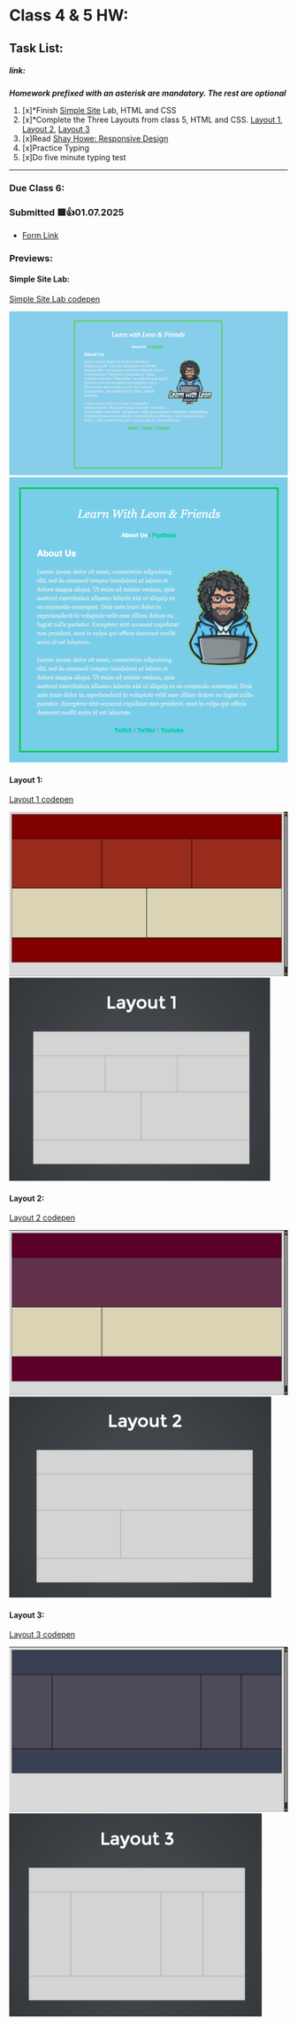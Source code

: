 # Class 4 & 5 HW: 
## Task List:
##### link: 
***Homework prefixed with an asterisk are mandatory. The rest are optional***
1. [x]*Finish [Simple Site](https://communitytaught.org/img/resources/simple-site-lab.png) Lab, HTML and CSS
2. [x]*Complete the Three Layouts from class 5, HTML and CSS. [Layout 1](https://communitytaught.org/img/resources/layout1.png), [Layout 2](https://communitytaught.org/img/resources/layout2.png), [Layout 3](https://communitytaught.org/img/resources/layout3.png) 
3. [x]Read [Shay Howe: Responsive Design](https://learn.shayhowe.com/advanced-html-css/responsive-web-design/)
4. [x]Practice Typing
5. [x]Do five minute typing test    
---
### Due Class 6:
### Submitted 🟩👍01.07.2025
- [Form Link](https://docs.google.com/forms/d/e/1FAIpQLSeWEisam4CfpvyIteGM8URFErfP69ZC3UcM2UbMLFBbsZYHDA/viewform)

### Previews:

#### Simple Site Lab:

[Simple Site Lab codepen](https://codepen.io/IROMEO/pen/dPoLwgd)

![Simple Site Lab My attempt](./images/Simple_site_lab_attempt.png)
![reference](./images/simple-site-lab.png)
#### Layout 1:


[Layout 1 codepen](https://codepen.io/IROMEO/pen/azOxPxy)

![layout 1 attempt](./images/layout_1_attempt.png)
![reference](./images/layout1.png)
#### Layout 2:

[Layout 2 codepen](https://codepen.io/IROMEO/full/ogXOJRq)

![Layout 2 attempt](./images/layout_2_attempt.png)
![reference](./images/layout2.png)
#### Layout 3:

[Layout 3 codepen](https://codepen.io/IROMEO/full/myJgaZQ)

![Layout 3 attempt](./images/layout_3_attempt.png)
![reference](./images/layout3.png)